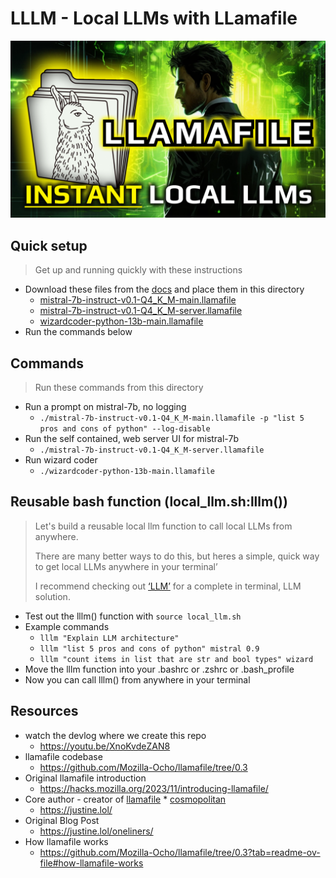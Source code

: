 # LLLM - Local LLMs with LLamafile

![local llms with llamafile](img/local-llms-with-llamafile.png)

## Quick setup
> Get up and running quickly with these instructions
- Download these files from the [docs](https://github.com/Mozilla-Ocho/llamafile?tab=readme-ov-file#other-example-llamafiles) and place them in this directory
  - [mistral-7b-instruct-v0.1-Q4_K_M-main.llamafile](https://huggingface.co/jartine/mistral-7b.llamafile/resolve/main/mistral-7b-instruct-v0.1-Q4_K_M-main.llamafile?download=true)
  - [mistral-7b-instruct-v0.1-Q4_K_M-server.llamafile](https://huggingface.co/jartine/mistral-7b.llamafile/resolve/main/mistral-7b-instruct-v0.1-Q4_K_M-server.llamafile?download=true)
  - [wizardcoder-python-13b-main.llamafile](https://huggingface.co/jartine/wizardcoder-13b-python/resolve/main/wizardcoder-python-13b-main.llamafile?download=true)
- Run the commands below

## Commands
> Run these commands from this directory
- Run a prompt on mistral-7b, no logging
  - `./mistral-7b-instruct-v0.1-Q4_K_M-main.llamafile -p "list 5 pros and cons of python" --log-disable`
- Run the self contained, web server UI for mistral-7b
  - `./mistral-7b-instruct-v0.1-Q4_K_M-server.llamafile`
- Run wizard coder
  - `./wizardcoder-python-13b-main.llamafile`


## Reusable bash function (local_llm.sh:lllm())
> Let's build a reusable local llm function to call local LLMs from anywhere.
> 
> There are many better ways to do this, but heres a simple, quick way to get local LLMs anywhere in your terminal’
> 
> I recommend checking out [‘LLM’](https://github.com/simonw/llm) for a complete in terminal, LLM solution.
- Test out the lllm() function with `source local_llm.sh`
- Example commands
  - `lllm "Explain LLM architecture"`
  - `lllm "list 5 pros and cons of python" mistral 0.9`
  - `lllm "count items in list that are str and bool types" wizard`
- Move the lllm function into your .bashrc or .zshrc or .bash_profile
- Now you can call lllm() from anywhere in your terminal

## Resources
- watch the devlog where we create this repo
    - https://youtu.be/XnoKvdeZAN8
- llamafile codebase
    - https://github.com/Mozilla-Ocho/llamafile/tree/0.3
- Original llamafile introduction
    - https://hacks.mozilla.org/2023/11/introducing-llamafile/
- Core author - creator of [llamafile](https://github.com/Mozilla-Ocho/llamafile) * [cosmopolitan](https://github.com/jart/cosmopolitan)
    - https://justine.lol/
- Original Blog Post
    - https://justine.lol/oneliners/
- How llamafile works
    - https://github.com/Mozilla-Ocho/llamafile/tree/0.3?tab=readme-ov-file#how-llamafile-works

